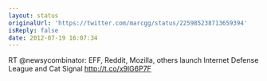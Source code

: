 ```yaml
---
layout: status
originalUrl: 'https://twitter.com/marcgg/status/225985238713659394'
isReply: false
date: 2012-07-19 16:07:34
---
```


RT @newsycombinator: EFF, Reddit, Mozilla, others launch Internet Defense League and Cat Signal http://t.co/x9lG6P7F
